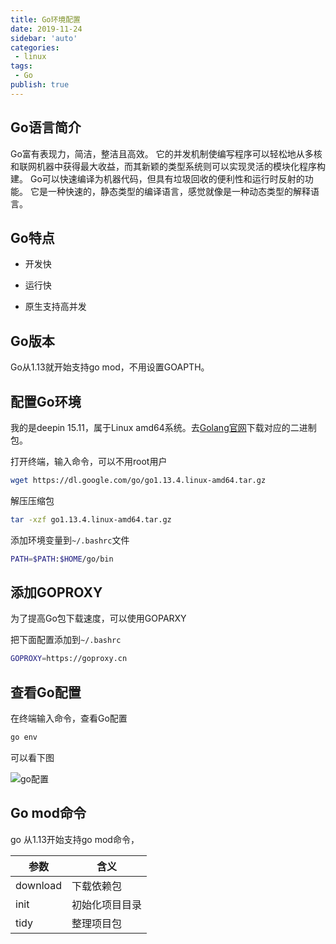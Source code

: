 ```yaml
---
title: Go环境配置
date: 2019-11-24
sidebar: 'auto'
categories:
 - linux
tags:
 - Go
publish: true
---
```


## Go语言简介

Go富有表现力，简洁，整洁且高效。 它的并发机制使编写程序可以轻松地从多核和联网机器中获得最大收益，而其新颖的类型系统则可以实现灵活的模块化程序构建。 Go可以快速编译为机器代码，但具有垃圾回收的便利性和运行时反射的功能。 它是一种快速的，静态类型的编译语言，感觉就像是一种动态类型的解释语言。

## Go特点

+ 开发快

+ 运行快

+ 原生支持高并发

## Go版本

Go从1.13就开始支持go mod，不用设置GOAPTH。

## 配置Go环境

我的是deepin 15.11，属于Linux amd64系统。去[Golang官网](https://golang.org/dl/)下载对应的二进制包。

打开终端，输入命令，可以不用root用户

```bash
wget https://dl.google.com/go/go1.13.4.linux-amd64.tar.gz
```

解压压缩包

```bash
tar -xzf go1.13.4.linux-amd64.tar.gz
```

添加环境变量到`~/.bashrc`文件

```bash
PATH=$PATH:$HOME/go/bin
```

## 添加GOPROXY

为了提高Go包下载速度，可以使用GOPARXY

把下面配置添加到`~/.bashrc`

```bash
GOPROXY=https://goproxy.cn
```

## 查看Go配置

在终端输入命令，查看Go配置

```bash
go env
```
可以看下图

![go配置](https://img.array.fun/img/2019/11/24/1126a0d4e7cccdb.webp)

## Go mod命令

go 从1.13开始支持go mod命令，

|参数|含义|
|---|----|
|download|下载依赖包|
|init|初始化项目目录|
|tidy|整理项目包|
